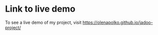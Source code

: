 # Link to live demo

To see a live demo of my project, visit https://olenapolko.github.io/jadoo-project/